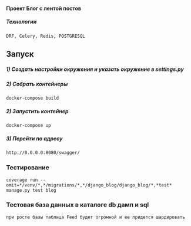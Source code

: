 #### Проект Блог с лентой постов

##### Технологии

    DRF, Celery, Redis, POSTGRESQL

## Запуск


##### 1) Создать настройки окружения и указать окружение в settings.py

##### 2) Собрать контейнеры

    docker-compose build

##### 2) Запустить контейнер

    docker-compose up
    
##### 3) Перейти по адресу

    http://0.0.0.0:8080/swagger/


### Тестирование

    coverage run --omit=*/venv/*,*/migrations/*,*/django_blog/django_blog/*,*test*  manage.py test blog

### Тестовая база данных в каталоге db дамп и sql

    при росте базы таблица Feed будет огромной и ее придется шардировать

